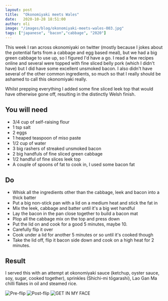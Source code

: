 ```yaml
---
layout: post
title:  "Okonomiyaki meets Wales"
date:   2020-10-28 18:51:00
author: oli
image: "/images/blog/okonomiyaki-meets-wales-003.jpg"
tags: ["japanese", "bacon","cabbage", "2020"]
---
```


This week I ran across okonomiyaki on twitter (mostly because I jokes about the potential farts from a cabbage and egg based meal), but we had a big green cabbage to use up, so I figured I'd have a go.   I read a few recipes online and several were topped with fine sliced belly pork (which I didn't have) but I did have some excellent unsmoked bacon.  I also didn't have several of the other common ingredients, so much so that I really should be ashamed to call this okonomiyaki really.

Whilst prepping everything I added some fine sliced leek top that would have otherwise gone off, resulting in the distinctly Welsh finish.


## You will need

* 3/4 cup of self-raising flour
* 1 tsp salt
* 2 eggs
* 1 heaped teaspoon of miso paste
* 1/2 cup of water
* 3 big rashers of streaked unsmoked bacon
* 2 big handfuls of fine sliced green cabbage
* 1/2 handful of fine slices leek top
* A couple of spoons of fat to cook in, I used some bacon fat


## Do

* Whisk all the ingredients other than the cabbage, leek and bacon into a thick batter
* Put a big non-stick pan with a lid on a medium heat and stick the fat in
* Mix the leek, cabbage and batter until it's a big wet handful
* Lay the bacon in the pan close together to build a bacon mat
* Plop all the cabbage mix on the top and press down 
* Put the lid on and cook for a good 5 minutes, maybe 10.
* Carefully flip it over
* Cook under a lid for another 5 minutes or so until it's cooked though
* Take the lid off, flip it bacon side down and cook on a high heat for 2 minutes. 


## Result

I served this with an attempt at okonomiyaki sauce (ketchup, oyster sauce, soy, sugar, cooked together), sprinkles (Shichi-mi tōgarashi), Lao Gan Ma chilli flakes in oil and steamed rice.


![Pre-flip](/images/blog/okonomiyaki-meets-wales-001.jpg)
![Post-flip](/images/blog/okonomiyaki-meets-wales-002.jpg)
![GET IN MY FACE](/images/blog/okonomiyaki-meets-wales-003.jpg)

